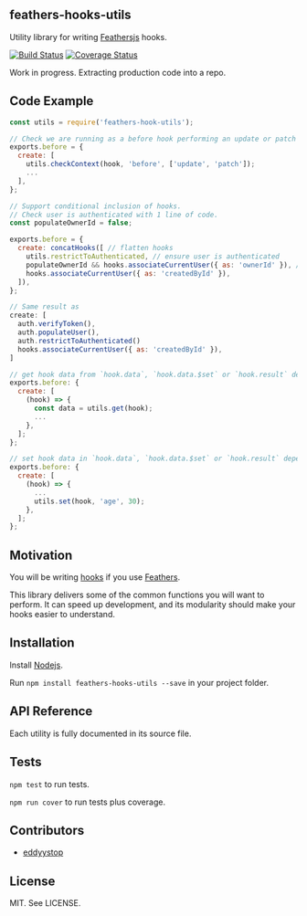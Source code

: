 ## feathers-hooks-utils
Utility library for writing [Feathersjs](http://feathersjs.com/) hooks.

[![Build Status](https://travis-ci.org/eddyystop/feathers-hooks-utils.svg?branch=master)](https://travis-ci.org/eddyystop/feathers-hooks-utils)
[![Coverage Status](https://coveralls.io/repos/github/eddyystop/feathers-hooks-utils/badge.svg?branch=master)](https://coveralls.io/github/eddyystop/feathers-hooks-utils?branch=master)

Work in progress. Extracting production code into a repo.

## Code Example

```javascript
const utils = require('feathers-hook-utils');

// Check we are running as a before hook performing an update or patch method.
exports.before = {
  create: [
    utils.checkContext(hook, 'before', ['update', 'patch']);
    ...
  ],
};
```

```javascript
// Support conditional inclusion of hooks.
// Check user is authenticated with 1 line of code.
const populateOwnerId = false;

exports.before = {
  create: concatHooks([ // flatten hooks
    utils.restrictToAuthenticated, // ensure user is authenticated
    populateOwnerId && hooks.associateCurrentUser({ as: 'ownerId' }), // conditional inclusion
    hooks.associateCurrentUser({ as: 'createdById' }),
  ]),
};

// Same result as
create: [
  auth.verifyToken(),
  auth.populateUser(),
  auth.restrictToAuthenticated()
  hooks.associateCurrentUser({ as: 'createdById' }),
]
```

```javascript
// get hook data from `hook.data`, `hook.data.$set` or `hook.result` depending on the context.
exports.before: {
  create: [
    (hook) => {
      const data = utils.get(hook);
      ...
    },
  ];
};
```

```javascript
// set hook data in `hook.data`, `hook.data.$set` or `hook.result` depending on the context.
exports.before: {
  create: [
    (hook) => {
      ...
      utils.set(hook, 'age', 30);
    },
  ];
};
```


## Motivation

You will be writing [hooks](http://docs.feathersjs.com/hooks/readme.html)
if you use [Feathers](http://feathersjs.com/).

This library delivers some of the common functions you will want to perform.
It can speed up development, and its modularity should make your hooks easier to understand.

## Installation

Install [Nodejs](https://nodejs.org/en/).

Run `npm install feathers-hooks-utils --save` in your project folder.

## API Reference

Each utility is fully documented in its source file.

## Tests

`npm test` to run tests.

`npm run cover` to run tests plus coverage.

## Contributors

- [eddyystop](https://github.com/eddyystop)

## License

MIT. See LICENSE.